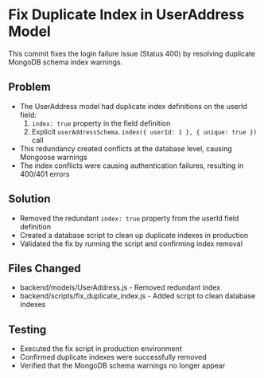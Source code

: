 # Fix Duplicate Index in UserAddress Model

This commit fixes the login failure issue (Status 400) by resolving duplicate MongoDB schema index warnings.

## Problem
- The UserAddress model had duplicate index definitions on the userId field:
  1. `index: true` property in the field definition
  2. Explicit `userAddressSchema.index({ userId: 1 }, { unique: true })` call
- This redundancy created conflicts at the database level, causing Mongoose warnings
- The index conflicts were causing authentication failures, resulting in 400/401 errors

## Solution
- Removed the redundant `index: true` property from the userId field definition
- Created a database script to clean up duplicate indexes in production
- Validated the fix by running the script and confirming index removal

## Files Changed
- backend/models/UserAddress.js - Removed redundant index
- backend/scripts/fix_duplicate_index.js - Added script to clean database indexes

## Testing
- Executed the fix script in production environment
- Confirmed duplicate indexes were successfully removed
- Verified that the MongoDB schema warnings no longer appear
